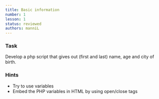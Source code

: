 ```yaml
---
title: Basic information
number: 1
lesson: 1
status: reviewed
authors: manniL
---
```


### Task

Develop a php script that gives out (first and last) name, age and city of birth.

### Hints
- Try to use variables
- Embed the PHP variables in HTML by using open/close tags
